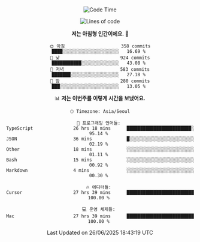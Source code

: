 <div align="center">

<br />

 <!--START_SECTION:waka-->
![Code Time](http://img.shields.io/badge/Code%20Time-4%2C779%20hrs%205%20mins-blue)

![Lines of code](https://img.shields.io/badge/%EC%A0%80%EB%8A%94%20%EC%97%AC%ED%83%9C%EA%B9%8C%EC%A7%80%20-2.0%20million%20%EC%A4%84%EC%9D%98%20%EC%BD%94%EB%93%9C%EB%A5%BC%20%EC%9E%91%EC%84%B1%ED%96%88%EC%96%B4%EC%9A%94.-blue)

**저는 아침형 인간이에요. 🐤** 

```text
🌞 아침                     358 commits         ████░░░░░░░░░░░░░░░░░░░░░   16.69 % 
🌆 낮　                     924 commits         ███████████░░░░░░░░░░░░░░   43.08 % 
🌃 저녁                     583 commits         ███████░░░░░░░░░░░░░░░░░░   27.18 % 
🌙 밤　                     280 commits         ███░░░░░░░░░░░░░░░░░░░░░░   13.05 % 
```


📊 **저는 이번주를 이렇게 시간을 보냈어요.** 

```text
🕑︎ Timezone: Asia/Seoul

💬 프로그래밍 언어들: 
TypeScript               26 hrs 18 mins      ████████████████████████░   95.14 % 
JSON                     36 mins             █░░░░░░░░░░░░░░░░░░░░░░░░   02.19 % 
Other                    18 mins             ░░░░░░░░░░░░░░░░░░░░░░░░░   01.11 % 
Bash                     15 mins             ░░░░░░░░░░░░░░░░░░░░░░░░░   00.92 % 
Markdown                 4 mins              ░░░░░░░░░░░░░░░░░░░░░░░░░   00.30 % 

🔥 에디터들: 
Cursor                   27 hrs 39 mins      █████████████████████████   100.00 % 

💻 운영 체제들: 
Mac                      27 hrs 39 mins      █████████████████████████   100.00 % 
```


 Last Updated on 26/06/2025 18:43:19 UTC
<!--END_SECTION:waka-->

</div>
